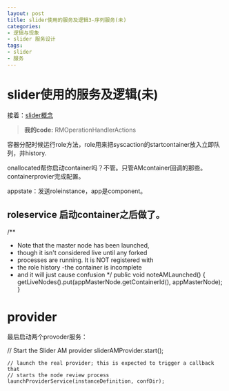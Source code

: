 ```yaml
---
layout: post
title: slider使用的服务及逻辑3-序列服务(未)
categories:
- 逻辑与现象
- slider 服务设计
tags:
- slider
- 服务
---
```



<i class="icon-file"></i>slider使用的服务及逻辑(未)
============

 
 接着：[slider概念](http://jayfans3.github.io/2015/03/slider_server/)

 > **我的code:**
RMOperationHandlerActions

容器分配时候运行role方法，role用来把syscaction的startcontainer放入立即队列，并history.

onallocated帮你启动container吗？不管。只管AMcontainer回调的那些。containerprovier完成配置。

appstate：发送roleinstance，app是component。


roleservice 启动container之后做了。
-----
 /**
   * Note that the master node has been launched,
   * though it isn't considered live until any forked
   * processes are running. It is NOT registered with
   * the role history -the container is incomplete
   * and it will just cause confusion
   */
  public void noteAMLaunched() {
    getLiveNodes().put(appMasterNode.getContainerId(), appMasterNode);
  }


provider
==================================

最后启动两个provoder服务：

 // Start the Slider AM provider
    sliderAMProvider.start();

    // launch the real provider; this is expected to trigger a callback that
    // starts the node review process
    launchProviderService(instanceDefinition, confDir);


